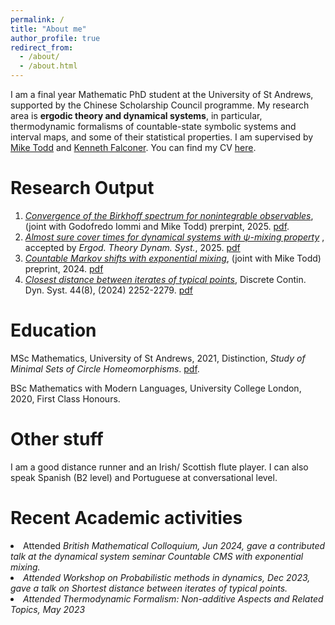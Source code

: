 ```yaml
---
permalink: /
title: "About me"
author_profile: true
redirect_from: 
  - /about/
  - /about.html
---
```


I am a final year Mathematic PhD student at the University of St Andrews, supported by the Chinese Scholarship Council programme. My research area is **ergodic theory and dynamical systems**, in particular, thermodynamic formalisms of countable-state symbolic systems and interval maps, and some of their statistical properties. I am supervised by [Mike Todd](https://mtoddm.github.io/) and [Kenneth Falconer](https://kennethfalconer.github.io/). You can find my CV [here](../assets/CV.pdf). <br>

# Research Output

  1. <em>[Convergence of the Birkhoff spectrum for nonintegrable observables](https://arxiv.org/abs/2506.21390)</em>, (joint with Godofredo Iommi and Mike Todd) prerpint, 2025. [pdf](https://BoyuanZhao.github.io/files/mfa_cusp.pdf).
  2. <em>[Almost sure cover times for dynamical systems with ψ-mixing property](https://arxiv.org/abs/2412.17425) </em>, accepted by <em> Ergod. Theory Dynam. Syst.</em>, 2025. [pdf](https://BoyuanZhao.github.io/files/covertime.pdf)
  3. <em>[Countable Markov shifts with exponential mixing](https://arxiv.org/abs/2403.02092)</em>, (joint with Mike Todd) preprint, 2024. [pdf](https://BoyuanZhao.github.io/files/expCMS.pdf) <br>
  4. <em>[Closest distance between iterates of typical points](https://www.aimsciences.org/article/doi/10.3934/dcds.2024026)</em>, Discrete Contin. Dyn. Syst. 44(8), (2024) 2252-2279. [pdf](https://BoyuanZhao.github.io/files/MinimalDistance.pdf)

# Education 
MSc Mathematics, University of St Andrews, 2021, Distinction, <em>Study of Minimal Sets of Circle
Homeomorphisms</em>. [pdf](https://BoyuanZhao.github.io/files/Masterthesis.pdf).

BSc Mathematics with Modern Languages, University College London, 2020, First Class Honours.

  
# Other stuff
<p>I am a good distance runner and an Irish/ Scottish flute player. I can also speak Spanish (B2 level) and Portuguese at conversational level.</p>

# Recent Academic activities 
  <li> Attended <em>British Mathematical Colloquium<em>, Jun 2024, gave a contributed talk at the dynamical system seminar <em> Countable CMS with exponential mixing</em>.   
  <li> Attended <em>Workshop on Probabilistic methods in dynamics</em>, Dec 2023, gave a talk on <em>Shortest distance between iterates of typical points</em>.
  <li> Attended <em>Thermodynamic Formalism: Non-additive Aspects and Related Topics</em>, May 2023</li>
